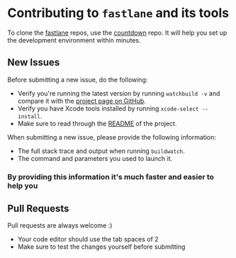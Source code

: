 # Contributing to `fastlane` and its tools

To clone the [fastlane](https://fastlane.tools) repos, use the [countdown](https://github.com/fastlane/countdown) repo. It will help you set up the development environment within minutes.

## New Issues

Before submitting a new issue, do the following:

- Verify you're running the latest version by running `watchbuild -v` and compare it with the [project page on GitHub](https://github.com/fastlane/watchbuild).
- Verify you have Xcode tools installed by running `xcode-select --install`.
- Make sure to read through the [README](https://github.com/fastlane/watchbuild) of the project.


When submitting a new issue, please provide the following information:

- The full stack trace and output when running `buildwatch`.
- The command and parameters you used to launch it.

### By providing this information it's much faster and easier to help you


## Pull Requests

Pull requests are always welcome :) 

- Your code editor should use the tab spaces of 2
- Make sure to test the changes yourself before submitting
